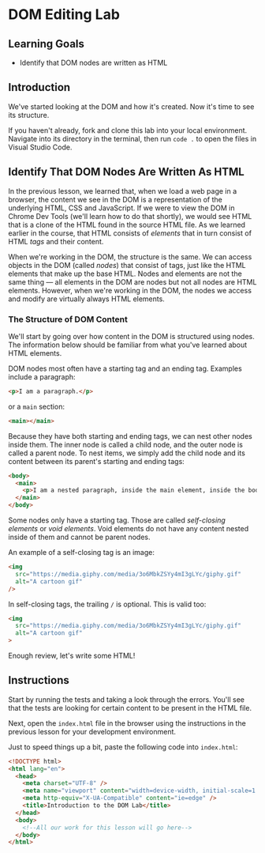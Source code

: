# DOM Editing Lab

## Learning Goals

- Identify that DOM nodes are written as HTML

## Introduction

We've started looking at the DOM and how it's created. Now it's time to see its
structure.

If you haven't already, fork and clone this lab into your local environment.
Navigate into its directory in the terminal, then run `code .` to open the files
in Visual Studio Code.

## Identify That DOM Nodes Are Written As HTML

In the previous lesson, we learned that, when we load a web page in a browser,
the content we see in the DOM is a representation of the underlying HTML, CSS
and JavaScript. If we were to view the DOM in Chrome Dev Tools (we'll learn how
to do that shortly), we would see HTML that is a clone of the HTML found in the
source HTML file. As we learned earlier in the course, that HTML consists of
_elements_ that in turn consist of HTML _tags_ and their content.

When we're working in the DOM, the structure is the same. We can access objects
in the DOM (called _nodes_) that consist of tags, just like the HTML elements
that make up the base HTML. Nodes and elements are not the same thing —
all elements in the DOM are nodes but not all nodes are HTML elements. However,
when we're working in the DOM, the nodes we access and modify are virtually
always HTML elements.

### The Structure of DOM Content

We'll start by going over how content in the DOM is structured using nodes. The
information below should be familiar from what you've learned about HTML
elements.

DOM nodes most often have a starting tag and an ending tag. Examples include a
paragraph:

```html
<p>I am a paragraph.</p>
```

or a `main` section:

```html
<main></main>
```

Because they have both starting and ending tags, we can nest other nodes inside
them. The inner node is called a child node, and the outer node is called a
parent node. To nest items, we simply add the child node and its content between
its parent's starting and ending tags:

```html
<body>
  <main>
    <p>I am a nested paragraph, inside the main element, inside the body!</p>
  </main>
</body>
```

Some nodes only have a starting tag. Those are called _self-closing elements_ or
_void elements_. Void elements do not have any content nested inside of them and
cannot be parent nodes.

An example of a self-closing tag is an image:

```html
<img
  src="https://media.giphy.com/media/3o6MbkZSYy4mI3gLYc/giphy.gif"
  alt="A cartoon gif"
/>
```

In self-closing tags, the trailing `/` is optional. This is valid too:

```html
<img
  src="https://media.giphy.com/media/3o6MbkZSYy4mI3gLYc/giphy.gif"
  alt="A cartoon gif"
>
```

Enough review, let's write some HTML!

## Instructions

Start by running the tests and taking a look through the errors. You'll see that
the tests are looking for certain content to be present in the HTML file.

Next, open the `index.html` file in the browser using the instructions in the
previous lesson for your development environment.

Just to speed things up a bit, paste the following code into `index.html`:

```html
<!DOCTYPE html>
<html lang="en">
  <head>
    <meta charset="UTF-8" />
    <meta name="viewport" content="width=device-width, initial-scale=1.0" />
    <meta http-equiv="X-UA-Compatible" content="ie=edge" />
    <title>Introduction to the DOM Lab</title>
  </head>
  <body>
    <!--All our work for this lesson will go here-->
  </body>
</html>
```

